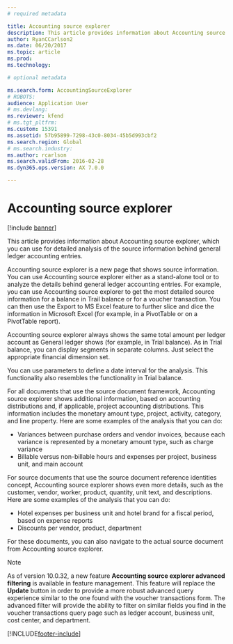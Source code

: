 ```yaml
---
# required metadata

title: Accounting source explorer
description: This article provides information about Accounting source explorer, which you can use for detailed analysis of the source information behind general ledger accounting entries.
author: RyanCCarlson2
ms.date: 06/20/2017
ms.topic: article
ms.prod: 
ms.technology: 

# optional metadata

ms.search.form: AccountingSourceExplorer
# ROBOTS: 
audience: Application User
# ms.devlang: 
ms.reviewer: kfend
# ms.tgt_pltfrm: 
ms.custom: 15391
ms.assetid: 57b95899-7298-43c0-8034-45b5d993cbf2
ms.search.region: Global
# ms.search.industry: 
ms.author: rcarlson
ms.search.validFrom: 2016-02-28
ms.dyn365.ops.version: AX 7.0.0

---
```


# Accounting source explorer

[!include [banner](../includes/banner.md)]

This article provides information about Accounting source explorer, which you can use for detailed analysis of the source information behind general ledger accounting entries.

Accounting source explorer is a new page that shows source information. You can use Accounting source explorer either as a stand-alone tool or to analyze the details behind general ledger accounting entries. For example, you can use Accounting source explorer to get the most detailed source information for a balance in Trail balance or for a voucher transaction. You can then use the Export to MS Excel feature to further slice and dice the information in Microsoft Excel (for example, in a PivotTable or on a PivotTable report).

Accounting source explorer always shows the same total amount per ledger account as General ledger shows (for example, in Trial balance). As in Trial balance, you can display segments in separate columns. Just select the appropriate financial dimension set. 

You can use parameters to define a date interval for the analysis. This functionality also resembles the functionality in Trial balance.

For all documents that use the source document framework, Accounting source explorer shows additional information, based on accounting distributions and, if applicable, project accounting distributions. This information includes the monetary amount type, project, activity, category, and line property. Here are some examples of the analysis that you can do:

-   Variances between purchase orders and vendor invoices, because each variance is represented by a monetary amount type, such as charge variance
-   Billable versus non-billable hours and expenses per project, business unit, and main account

For source documents that use the source document reference identities concept, Accounting source explorer shows even more details, such as the customer, vendor, worker, product, quantity, unit text, and descriptions. Here are some examples of the analysis that you can do:

-   Hotel expenses per business unit and hotel brand for a fiscal period, based on expense reports
-   Discounts per vendor, product, department

For these documents, you can also navigate to the actual source document from Accounting source explorer.

> [!NOTE]
> As of version 10.0.32, a new feature **Accounting source explorer advanced filtering** is available in feature management. This feature will replace the **Update** button in order to provide a more robust advanced query experience similar to the one found with the voucher transactions form.  The advanced filter will provide the ability to filter on similar fields you find in the voucher transactions query page such as ledger account, business unit, cost center, and department. 

[!INCLUDE[footer-include](../../includes/footer-banner.md)]
